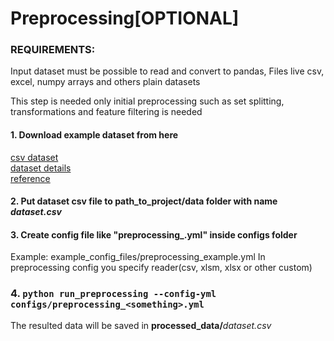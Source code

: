# Preprocessing[OPTIONAL]

### REQUIREMENTS:
Input dataset must be possible to read and convert to pandas, Files live csv, excel, numpy arrays and others plain datasets

This step is needed only initial preprocessing such as set splitting, transformations and feature filtering is needed

#### 1. Download example dataset from here
[csv dataset](https://raw.githubusercontent.com/jbrownlee/Datasets/master/pima-indians-diabetes.data.csv) <br/>
[dataset details](https://raw.githubusercontent.com/jbrownlee/Datasets/master/pima-indians-diabetes.names) <br/>
[reference](https://machinelearningmastery.com/tutorial-first-neural-network-python-keras/) <br/>
#### 2. Put dataset csv file to **path_to_project/data** folder with name _dataset.csv_

#### 3. Create config file like "preprocessing_<something>.yml" inside **configs** folder <br/>
Example: example_config_files/preprocessing_example.yml
In preprocessing config you specify reader(csv, xlsm, xlsx or other custom)

### 4. `python run_preprocessing --config-yml configs/preprocessing_<something>.yml`
The resulted data will be saved in **processed_data/**_dataset.csv_

